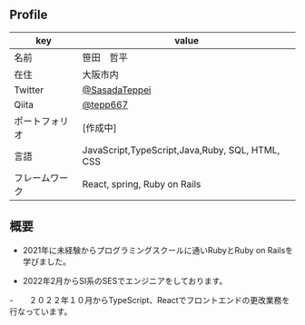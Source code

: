 ## Profile

|key|value|
|----|----|
|名前|笹田　哲平|
|在住|大阪市内|
|Twitter|[@SasadaTeppei](https://twitter.com/SasadaTeppei)|
|Qiita|[@tepp667](https://qiita.com/tepp667)
|ポートフォリオ|[作成中]|
|言語|JavaScript,TypeScript,Java,Ruby, SQL, HTML, CSS|
|フレームワーク|React, spring, Ruby on Rails| 

## 概要
- 2021年に未経験からプログラミングスクールに通いRubyとRuby on Railsを学びました。

- 2022年2月からSI系のSESでエンジニアをしております。

-　　２０２２年１０月からTypeScript、Reactでフロントエンドの更改業務を行なっています。
